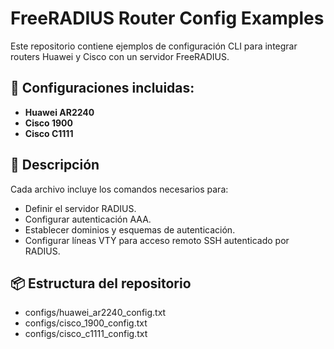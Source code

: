 # FreeRADIUS Router Config Examples

Este repositorio contiene ejemplos de configuración CLI para integrar routers Huawei y Cisco con un servidor FreeRADIUS.

## 📂 Configuraciones incluidas:
- **Huawei AR2240**
- **Cisco 1900**
- **Cisco C1111**

## 📄 Descripción
Cada archivo incluye los comandos necesarios para:
- Definir el servidor RADIUS.
- Configurar autenticación AAA.
- Establecer dominios y esquemas de autenticación.
- Configurar líneas VTY para acceso remoto SSH autenticado por RADIUS.

## 📦 Estructura del repositorio
- configs/huawei_ar2240_config.txt
- configs/cisco_1900_config.txt
- configs/cisco_c1111_config.txt
